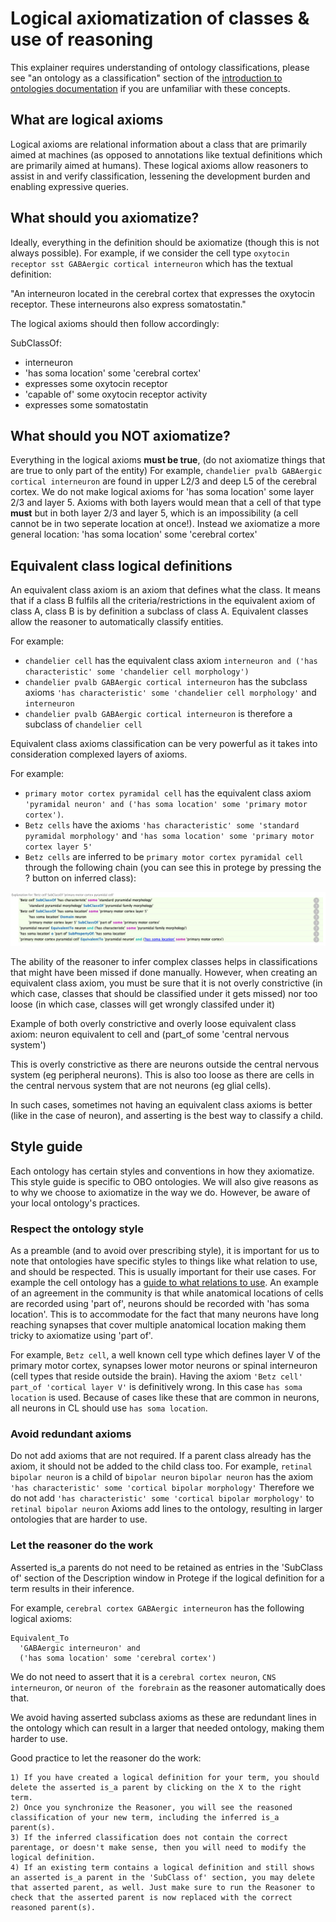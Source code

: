 # Logical axiomatization of classes & use of reasoning

This explainer requires understanding of ontology classifications, please see "an ontology as a classification" section of the [introduction to ontologies documentation](../explanation/intro-to-ontologies.md) if you are unfamiliar with these concepts. 

## What are logical axioms

Logical axioms are relational information about a class that are primarily aimed at machines (as opposed to annotations like textual definitions which are primarily aimed at humans). These logical axioms allow reasoners to assist in and verify classification, lessening the development burden and enabling expressive queries.

## What should you axiomatize?

Ideally, everything in the definition should be axiomatize (though this is not always possible). For example, if we consider the cell type `oxytocin receptor sst GABAergic cortical interneuron` which has the textual definition: 

"An interneuron located in the cerebral cortex that expresses the oxytocin receptor. These interneurons also express somatostatin."

The logical axioms should then follow accordingly:

SubClassOf:
- interneuron
- 'has soma location' some 'cerebral cortex'
- expresses some oxytocin receptor
- 'capable of' some oxytocin receptor activity
- expresses some somatostatin 

## What should you NOT axiomatize?

Everything in the logical axioms **must be true**, (do not axiomatize things that are true to only part of the entity)
For example, `chandelier pvalb GABAergic cortical interneuron` are found in upper L2/3 and deep L5 of the cerebral cortex. 
We do not make logical axioms for 'has soma location' some layer 2/3 and layer 5. 
Axioms with both layers would mean that a cell of that type **must** but in both layer 2/3 and layer 5, which is an impossibility (a cell cannot be in two seperate location at once!). Instead we axiomatize a more general location: 'has soma location' some 'cerebral cortex'

## Equivalent class logical definitions

An equivalent class axiom is an axiom that defines what the class. It means that if a class B fulfils all the criteria/restrictions in the equivalent axiom of class A, class B is by definition a subclass of class A. 
Equivalent classes allow the reasoner to automatically classify entities. 

For example:
- `chandelier cell` has the equivalent class axiom `interneuron and ('has characteristic' some 'chandelier cell morphology')`
- `chandelier pvalb GABAergic cortical interneuron` has the subclass axioms `'has characteristic' some 'chandelier cell morphology'` and `interneuron`
- `chandelier pvalb GABAergic cortical interneuron` is therefore a subclass of `chandelier cell`

Equivalent class axioms classification can be very powerful as it takes into consideration complexed layers of axioms. 

For example: 
- `primary motor cortex pyramidal cell` has the equivalent class axiom `'pyramidal neuron' and ('has soma location' some 'primary motor cortex')`. 
- `Betz cells` have the axioms `'has characteristic' some 'standard pyramidal morphology'` and `'has soma location' some 'primary motor cortex layer 5'`
- `Betz cells` are inferred to be `primary motor cortex pyramidal cell` through the following chain (you can see this in protege by pressing the ? button on inferred class):

![](../images/discussions/logical-axiomatization/betz-pyramidal.png) 

The ability of the reasoner to infer complex classes helps in classifications that might have been missed if done manually. However, when creating an equivalent class axiom, you must be sure that it is not overly constrictive (in which case, classes that should be classified under it gets missed) nor too loose (in which case, classes will get wrongly classifed under it)

Example of both overly constrictive and overly loose equivalent class axiom:
neuron equivalent to cell and (part_of some 'central nervous system') 

This is overly constrictive as there are neurons outside the central nervous system (eg peripheral neurons).
This is also too loose as there are cells in the central nervous system that are not neurons (eg glial cells).

In such cases, sometimes not having an equivalent class axioms is better (like in the case of neuron), and asserting is the best way to classify a child. 

## Style guide

Each ontology has certain styles and conventions in how they axiomatize. This style guide is specific to OBO ontologies. We will also give reasons as to why we choose to axiomatize in the way we do. However, be aware of your local ontology's practices. 

### Respect the ontology style

As a preamble (and to avoid over prescribing style), it is important for us to note that ontologies have specific styles to things like what relation to use, and should be respected. This is usually important for their use cases. For example the cell ontology has a [guide to what relations to use](https://obophenotype.github.io/cell-ontology/relations_guide/). An example of an agreement in the community is that while anatomical locations of cells are recorded using 'part of', neurons should be recorded with 'has soma location'. This is to accommodate for the fact that many neurons have long reaching synapses that cover multiple anatomical location making them tricky to axiomatize using 'part of'. 

For example, `Betz cell`, a well known cell type which defines layer V of the primary motor cortex, synapses lower motor neurons or spinal interneuron (cell types that reside outside the brain). Having the axiom `'Betz cell' part_of 'cortical layer V'` is definitively wrong. In this case `has soma location` is used. Because of cases like these that are common in neurons, all neurons in CL should use `has soma location`.

### Avoid redundant axioms 

Do not add axioms that are not required. If a parent class already has the axiom, it should not be added to the child class too. 
For example, `retinal bipolar neuron` is a child of `bipolar neuron` 
`bipolar neuron` has the axiom `'has characteristic' some 'cortical bipolar morphology'`
Therefore we do not add `'has characteristic' some 'cortical bipolar morphology'` to `retinal bipolar neuron`
Axioms add lines to the ontology, resulting in larger ontologies that are harder to use. 

### Let the reasoner do the work

Asserted is_a parents do not need to be retained as entries in the 'SubClass of' section of the Description window in Protege if the logical definition for a term results in their inference.

For example, `cerebral cortex GABAergic interneuron` has the following logical axioms:
```
Equivalent_To
  'GABAergic interneuron' and 
  ('has soma location' some 'cerebral cortex')
```
We do not need to assert that it is a `cerebral cortex neuron`, `CNS interneuron`, or `neuron of the forebrain` as the reasoner automatically does that. 

We avoid having asserted subclass axioms as these are redundant lines in the ontology which can result in a larger that needed ontology, making them harder to use.

Good practice to let the reasoner do the work: 
```
1) If you have created a logical definition for your term, you should delete the asserted is_a parent by clicking on the X to the right term.
2) Once you synchronize the Reasoner, you will see the reasoned classification of your new term, including the inferred is_a parent(s).
3) If the inferred classification does not contain the correct parentage, or doesn't make sense, then you will need to modify the logical definition.
4) If an existing term contains a logical definition and still shows an asserted is_a parent in the 'SubClass of' section, you may delete that asserted parent, as well. Just make sure to run the Reasoner to check that the asserted parent is now replaced with the correct reasoned parent(s).
```
